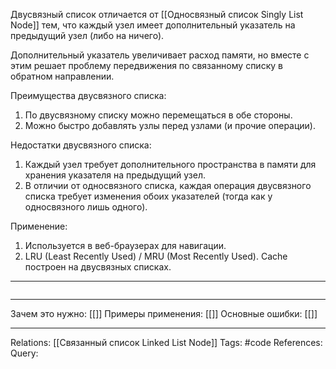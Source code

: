 Двусвязный список отличается от [[Односвязный список Singly List Node]] тем, что каждый узел имеет дополнительный указатель на предыдущий узел (либо на ничего). 

Дополнительный указатель увеличивает расход памяти, но вместе с этим решает проблему передвижения по связанному списку в обратном направлении. 

Преимущества двусвязного списка:
1. По двусвязному списку можно перемещаться в обе стороны. 
2. Можно быстро добавлять узлы перед узлами (и прочие операции). 

Недостатки двусвязного списка:
1. Каждый узел требует дополнительного пространства в памяти для хранения указателя на предыдущий узел.
2. В отличии от односвязного списка, каждая операция двусвязного списка требует изменения обоих указателей (тогда как у односвязного лишь одного). 

Применение:
1. Используется в веб-браузерах для навигации. 
2. LRU (Least Recently Used) / MRU (Most Recently Used). Cache построен на двусвязных списках. 

___
```

```
___
Зачем это нужно: [[]] 
Примеры применения: [[]] 
Основные ошибки: [[]]
___
Relations: [[Связанный список Linked List Node]] 
Tags: #code 
References: 
Query: 